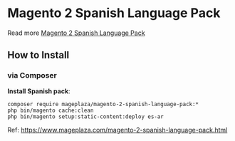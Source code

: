 # Magento 2 Spanish Language Pack

Read more [Magento 2 Spanish Language Pack](https://www.mageplaza.com/magento-2-spanish-language-pack.html)

## How to Install


### via Composer

**Install Spanish pack**:

```
composer require mageplaza/magento-2-spanish-language-pack:*
php bin/magento cache:clean
php bin/magento setup:static-content:deploy es-ar

```


Ref: https://www.mageplaza.com/magento-2-spanish-language-pack.html

